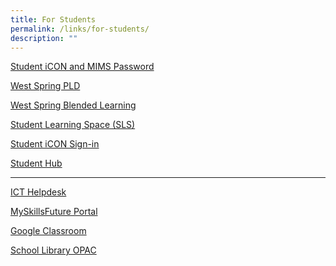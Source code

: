 ```yaml
---
title: For Students
permalink: /links/for-students/
description: ""
---
```

<a href="/students/permalink/mims" target="_blank">Student iCON and MIMS Password</a>

<a href="https://sites.google.com/moe.edu.sg/wssspdlp/home" target="_blank">West Spring PLD</a>

<a href="https://sites.google.com/moe.edu.sg/wsssbl/home" target="_blank">West Spring Blended Learning</a>

<a href="https://www.learning.moe.edu.sg/sls/index.html" target="_blank">Student Learning Space (SLS)</a>

<a href="https://workspace.google.com/dashboard" target="_blank">Student iCON Sign-in</a>

<a href="https://wshub.edmension.com/" target="_blank">Student Hub</a>

-----------------------------------------------------------------

<a href="https://tinyurl.com/pdlphelp" target="_blank">ICT Helpdesk</a>

<a href="https://www.myskillsfuture.gov.sg/content/student/en/secondary.html" target="_blank">MySkillsFuture Portal</a>

<a href="https://classroom.google.com/" target="_blank">Google Classroom</a>

<a href="https://schoolibrary.moe.edu.sg/westspringsec" target="_blank">School Library OPAC</a>